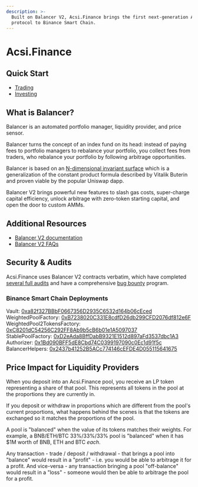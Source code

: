 ```yaml
---
description: >-
  Built on Balancer V2, Acsi.Finance brings the first next-generation AMM
  protocol to Binance Smart Chain.
---
```


# Acsi.Finance

## Quick Start

* [Trading](https://docs.balancer.fi/getting-started/walkthroughs/trading)
* [Investing](https://docs.balancer.fi/getting-started/walkthroughs/invest)

## What is Balancer?

Balancer is an automated portfolio manager, liquidity provider, and price sensor.

Balancer turns the concept of an index fund on its head: instead of paying fees to portfolio managers to rebalance your portfolio, you collect fees from traders, who rebalance your portfolio by following arbitrage opportunities.

Balancer is based on an [N-dimensional invariant surface](https://balancer.finance/whitepaper/) which is a generalization of the constant product formula described by Vitalik Buterin and proven viable by the popular Uniswap dapp.

Balancer V2 brings powerful new features to slash gas costs, super-charge capital efficiency, unlock arbitrage with zero-token starting capital, and open the door to custom AMMs.

## Additional Resources

* [Balancer V2 documentation](https://docs.balancer.fi/)
* [Balancer V2 FAQs](https://docs.balancer.fi/getting-started/faqs)

## Security & Audits

Acsi.Finance uses Balancer V2 contracts verbatim, which have completed [several full audits](https://docs.balancer.fi/core-concepts/security/audits) and have a comprehensive [bug bounty](https://docs.balancer.fi/core-concepts/security/bug-bounties) program.

### Binance Smart Chain Deployments

Vault: [0xa82f327BBbF0667356D2935C6532d164b06cEced](https://bscscan.com/address/0xa82f327BBbF0667356D2935C6532d164b06cEced)  
WeightedPoolFactory: [0xB7238020C331E8cdfD26db299CFD2076df812e6F](https://bscscan.com/address/0xB7238020C331E8cdfD26db299CFD2076df812e6F)  
WeightedPool2TokensFactory: [0xC8201dC54256C292FF8Ab9b5cB6b01e1A5097037](https://bscscan.com/address/0xC8201dC54256C292FF8Ab9b5cB6b01e1A5097037)  
StablePoolFactory: [0xD2eAda8BffDabB9321E1512d897aFd3537dbc1A3](https://bscscan.com/address/0xD2eAda8BffDabB9321E1512d897aFd3537dbc1A3)  
Authorizer: [0x1Bd090BFF5dE8Cbd74C0399197090c0Ec1d91f5c](https://bscscan.com/address/0x1Bd090BFF5dE8Cbd74C0399197090c0Ec1d91f5c)  
BalancerHelpers: [0x2437b41252B5ACc774146cEFDE4D055115641675](https://bscscan.com/address/0x2437b41252B5ACc774146cEFDE4D055115641675)

## Price Impact for Liquidity Providers

When you deposit into an Acsi.Finance pool, you receive an LP token representing a share of that pool. This represents all tokens in the pool at the proportions they are currently in.

If you deposit or withdraw in proportions which are different from the pool's current proportions, what happens behind the scenes is that the tokens are exchanged so it matches the proportions of the pool.

A pool is "balanced" when the value of its tokens matches their weights. For example, a BNB/ETH/BTC 33%/33%/33% pool is "balanced" when it has $1M worth of BNB, ETH and BTC _each_.

Any transaction - trade / deposit / withdrawal - that brings a pool into "balance" would result in a "profit" - i.e. you would be able to arbitrage it for a profit. And vice-versa - any transaction bringing a pool "off-balance" would result in a "loss" - someone would then be able to arbitrage the pool for a profit.




